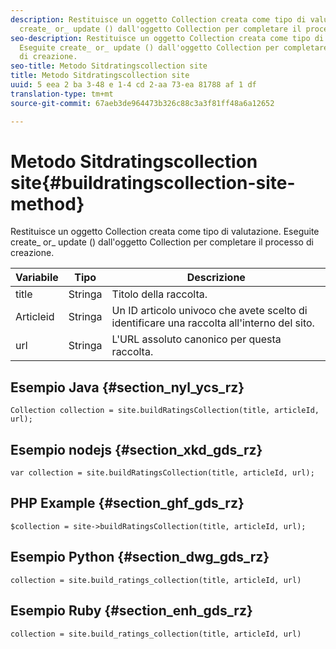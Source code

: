 ```yaml
---
description: Restituisce un oggetto Collection creata come tipo di valutazione. Eseguite
  create_ or_ update () dall'oggetto Collection per completare il processo di creazione.
seo-description: Restituisce un oggetto Collection creata come tipo di valutazione.
  Eseguite create_ or_ update () dall'oggetto Collection per completare il processo
  di creazione.
seo-title: Metodo Sitdratingscollection site
title: Metodo Sitdratingscollection site
uuid: 5 eea 2 ba 3-48 e 1-4 cd 2-aa 73-ea 81788 af 1 df
translation-type: tm+mt
source-git-commit: 67aeb3de964473b326c88c3a3f81ff48a6a12652

---
```



# Metodo Sitdratingscollection site{#buildratingscollection-site-method}

Restituisce un oggetto Collection creata come tipo di valutazione. Eseguite create_ or_ update () dall'oggetto Collection per completare il processo di creazione.

| Variabile | Tipo | Descrizione |
|--- |--- |--- |
| title | Stringa | Titolo della raccolta. |
| Articleid | Stringa | Un ID articolo univoco che avete scelto di identificare una raccolta all'interno del sito. |
| url | Stringa | L'URL assoluto canonico per questa raccolta. |

## Esempio Java {#section_nyl_ycs_rz}

```
Collection collection = site.buildRatingsCollection(title, articleId, url); 
```

## Esempio nodejs {#section_xkd_gds_rz}

```
var collection = site.buildRatingsCollection(title, articleId, url); 
```

## PHP Example {#section_ghf_gds_rz}

```
$collection = site->buildRatingsCollection(title, articleId, url); 
```

## Esempio Python {#section_dwg_gds_rz}

```
collection = site.build_ratings_collection(title, articleId, url) 
```

## Esempio Ruby {#section_enh_gds_rz}

```
collection = site.build_ratings_collection(title, articleId, url) 
```


